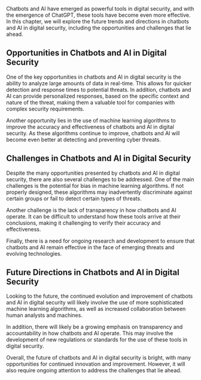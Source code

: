 

Chatbots and AI have emerged as powerful tools in digital security, and with the emergence of ChatGPT, these tools have become even more effective. In this chapter, we will explore the future trends and directions in chatbots and AI in digital security, including the opportunities and challenges that lie ahead.

Opportunities in Chatbots and AI in Digital Security
----------------------------------------------------

One of the key opportunities in chatbots and AI in digital security is the ability to analyze large amounts of data in real-time. This allows for quicker detection and response times to potential threats. In addition, chatbots and AI can provide personalized responses, based on the specific context and nature of the threat, making them a valuable tool for companies with complex security requirements.

Another opportunity lies in the use of machine learning algorithms to improve the accuracy and effectiveness of chatbots and AI in digital security. As these algorithms continue to improve, chatbots and AI will become even better at detecting and preventing cyber threats.

Challenges in Chatbots and AI in Digital Security
-------------------------------------------------

Despite the many opportunities presented by chatbots and AI in digital security, there are also several challenges to be addressed. One of the main challenges is the potential for bias in machine learning algorithms. If not properly designed, these algorithms may inadvertently discriminate against certain groups or fail to detect certain types of threats.

Another challenge is the lack of transparency in how chatbots and AI operate. It can be difficult to understand how these tools arrive at their conclusions, making it challenging to verify their accuracy and effectiveness.

Finally, there is a need for ongoing research and development to ensure that chatbots and AI remain effective in the face of emerging threats and evolving technologies.

Future Directions in Chatbots and AI in Digital Security
--------------------------------------------------------

Looking to the future, the continued evolution and improvement of chatbots and AI in digital security will likely involve the use of more sophisticated machine learning algorithms, as well as increased collaboration between human analysts and machines.

In addition, there will likely be a growing emphasis on transparency and accountability in how chatbots and AI operate. This may involve the development of new regulations or standards for the use of these tools in digital security.

Overall, the future of chatbots and AI in digital security is bright, with many opportunities for continued innovation and improvement. However, it will also require ongoing attention to address the challenges that lie ahead.

